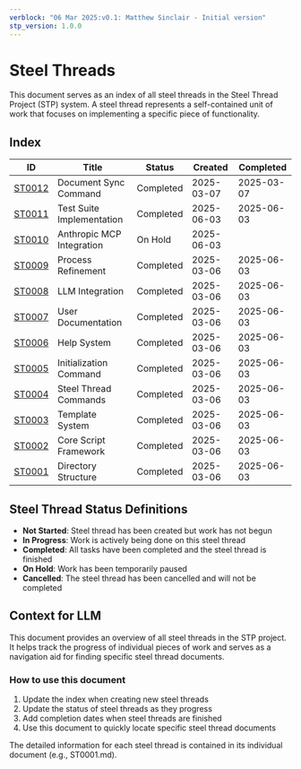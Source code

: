 ```yaml
---
verblock: "06 Mar 2025:v0.1: Matthew Sinclair - Initial version"
stp_version: 1.0.0
---
```

# Steel Threads

This document serves as an index of all steel threads in the Steel Thread Project (STP) system. A steel thread represents a self-contained unit of work that focuses on implementing a specific piece of functionality.

## Index

<!-- BEGIN: STEEL_THREAD_INDEX -->
| ID                    | Title                     | Status    | Created    | Completed  |
|-----------------------|---------------------------|-----------|------------|------------|
| [ST0012](./ST0012.md) | Document Sync Command | Completed | 2025-03-07 | 2025-03-07 |
| [ST0011](./ST0011.md) | Test Suite Implementation | Completed | 2025-06-03 | 2025-06-03 |
| [ST0010](./ST0010.md) | Anthropic MCP Integration | On Hold | 2025-06-03 |  |
| [ST0009](./ST0009.md) | Process Refinement | Completed | 2025-03-06 | 2025-06-03 |
| [ST0008](./ST0008.md) | LLM Integration | Completed | 2025-03-06 | 2025-06-03 |
| [ST0007](./ST0007.md) | User Documentation | Completed | 2025-03-06 | 2025-06-03 |
| [ST0006](./ST0006.md) | Help System | Completed | 2025-03-06 | 2025-06-03 |
| [ST0005](./ST0005.md) | Initialization Command | Completed | 2025-03-06 | 2025-06-03 |
| [ST0004](./ST0004.md) | Steel Thread Commands | Completed | 2025-03-06 | 2025-06-03 |
| [ST0003](./ST0003.md) | Template System | Completed | 2025-03-06 | 2025-06-03 |
| [ST0002](./ST0002.md) | Core Script Framework | Completed | 2025-03-06 | 2025-06-03 |
| [ST0001](./ST0001.md) | Directory Structure | Completed | 2025-03-06 | 2025-06-03 |
<!-- END: STEEL_THREAD_INDEX -->

## Steel Thread Status Definitions

<!-- BEGIN: STATUS_DEFINITIONS -->
- **Not Started**: Steel thread has been created but work has not begun
- **In Progress**: Work is actively being done on this steel thread
- **Completed**: All tasks have been completed and the steel thread is finished
- **On Hold**: Work has been temporarily paused
- **Cancelled**: The steel thread has been cancelled and will not be completed
<!-- END: STATUS_DEFINITIONS -->

## Context for LLM

This document provides an overview of all steel threads in the STP project. It helps track the progress of individual pieces of work and serves as a navigation aid for finding specific steel thread documents.

### How to use this document

<!-- BEGIN: USAGE_INSTRUCTIONS -->
1. Update the index when creating new steel threads
2. Update the status of steel threads as they progress
3. Add completion dates when steel threads are finished
4. Use this document to quickly locate specific steel thread documents
<!-- END: USAGE_INSTRUCTIONS -->

The detailed information for each steel thread is contained in its individual document (e.g., ST0001.md).
